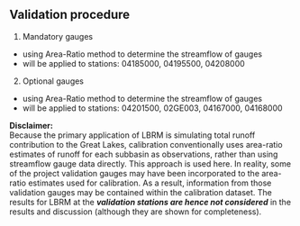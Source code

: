 ## Validation procedure

1. Mandatory gauges
- using Area-Ratio method to determine the streamflow of gauges
- will be applied to stations: 04185000, 04195500, 04208000

2. Optional gauges
- using Area-Ratio method to determine the streamflow of gauges
- will be applied to stations: 04201500, 02GE003, 04167000, 04168000


<b>Disclaimer:</b><br>
Because the primary application of LBRM is simulating total runoff contribution to
the Great Lakes, calibration conventionally uses area-ratio estimates of runoff for each subbasin
as observations, rather than using streamflow gauge data directly. This approach is used here. In
reality, some of the project validation gauges may have been incorporated to the area-ratio estimates
used for calibration. As a result, information from those validation gauges may be contained within
the calibration dataset. The results for LBRM at the _<b>validation stations are hence not considered</b>_ in
the results and discussion (although they are shown for completeness).
